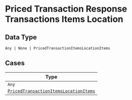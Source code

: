 
# Priced Transaction Response Transactions Items Location

## Data Type

`Any | None | PricedTransactionItemsLocationItems`

## Cases

| Type |
|  --- |
| `Any` |
| [`PricedTransactionItemsLocationItems`](../../../doc/models/priced-transaction-items-location-items.md) |

